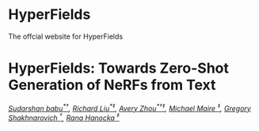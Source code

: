 # HyperFields
The offcial website for HyperFields
# HyperFields: Towards Zero-Shot Generation of NeRFs from Text

*[Sudarshan babu<sup>*&dagger;</sup>](https://people.cs.uchicago.edu/~sudarshan/), [Richard Liu<sup>*&ddagger;</sup>](https://rgliu.com/), [Avery Zhou<sup>*&dagger;&ddagger;</sup>](https://github.com/AveryZhou), [Michael Maire <sup>&ddagger;</sup>](https://people.cs.uchicago.edu/~mmaire/), [Gregory Shakhnarovich <sup>&dagger;</sup>](https://home.ttic.edu/~gregory/), [Rana Hanocka <sup>&ddagger;</sup>](https://people.cs.uchicago.edu/~ranahanocka/)*




